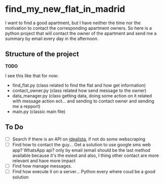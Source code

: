 # find_my_new_flat_in_madrid
I want to find a good apartment, but I have neither the time nor the motivation to contact the corresponding apartment owners. So here is a python project that will contact the owner of the apartment and send me a summary by email every day in the afternoon.
## Structure of the project
**TODO**

I see this like that for now:
- find_flat.py (class related to find the flat and how get information)
- contact_owner.py (class related how send message to the owner)
- data_manager.py (class getting data, doing some action on it related with message action ect... and sending to contact owner and sending me a repport)
- main.py (classic main file)

## To Do
- [ ] Search if there is an API on [idealista](www.idealista.es), if not do some webscraping
- [ ] Find how to contact the guy... Get a solution to use google sms web app? WhatsApp api? only by email (email should be the last method available because it's the esiest and also, I thing other contact are more relevant and have more impact
- [ ] Find how manage messages.
- [ ] Find how execute it on a server... Python every where coud be a good solution

